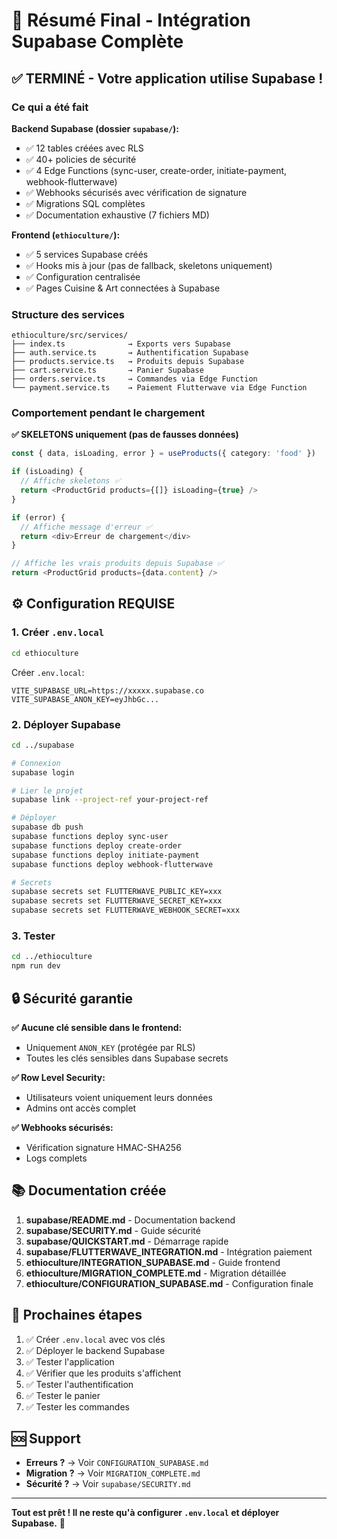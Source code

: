 # 🎉 Résumé Final - Intégration Supabase Complète

## ✅ TERMINÉ - Votre application utilise Supabase !

### Ce qui a été fait

**Backend Supabase (dossier `supabase/`):**
- ✅ 12 tables créées avec RLS
- ✅ 40+ policies de sécurité
- ✅ 4 Edge Functions (sync-user, create-order, initiate-payment, webhook-flutterwave)
- ✅ Webhooks sécurisés avec vérification de signature
- ✅ Migrations SQL complètes
- ✅ Documentation exhaustive (7 fichiers MD)

**Frontend (`ethioculture/`):**
- ✅ 5 services Supabase créés
- ✅ Hooks mis à jour (pas de fallback, skeletons uniquement)
- ✅ Configuration centralisée
- ✅ Pages Cuisine & Art connectées à Supabase

### Structure des services

```
ethioculture/src/services/
├── index.ts              → Exports vers Supabase
├── auth.service.ts       → Authentification Supabase
├── products.service.ts   → Produits depuis Supabase
├── cart.service.ts       → Panier Supabase
├── orders.service.ts     → Commandes via Edge Function
└── payment.service.ts    → Paiement Flutterwave via Edge Function
```

### Comportement pendant le chargement

**✅ SKELETONS uniquement (pas de fausses données)**

```typescript
const { data, isLoading, error } = useProducts({ category: 'food' })

if (isLoading) {
  // Affiche skeletons ✅
  return <ProductGrid products={[]} isLoading={true} />
}

if (error) {
  // Affiche message d'erreur ✅
  return <div>Erreur de chargement</div>
}

// Affiche les vrais produits depuis Supabase ✅
return <ProductGrid products={data.content} />
```

## ⚙️ Configuration REQUISE

### 1. Créer `.env.local`

```bash
cd ethioculture
```

Créer `.env.local`:
```env
VITE_SUPABASE_URL=https://xxxxx.supabase.co
VITE_SUPABASE_ANON_KEY=eyJhbGc...
```

### 2. Déployer Supabase

```bash
cd ../supabase

# Connexion
supabase login

# Lier le projet
supabase link --project-ref your-project-ref

# Déployer
supabase db push
supabase functions deploy sync-user
supabase functions deploy create-order
supabase functions deploy initiate-payment
supabase functions deploy webhook-flutterwave

# Secrets
supabase secrets set FLUTTERWAVE_PUBLIC_KEY=xxx
supabase secrets set FLUTTERWAVE_SECRET_KEY=xxx
supabase secrets set FLUTTERWAVE_WEBHOOK_SECRET=xxx
```

### 3. Tester

```bash
cd ../ethioculture
npm run dev
```

## 🔒 Sécurité garantie

**✅ Aucune clé sensible dans le frontend:**
- Uniquement `ANON_KEY` (protégée par RLS)
- Toutes les clés sensibles dans Supabase secrets

**✅ Row Level Security:**
- Utilisateurs voient uniquement leurs données
- Admins ont accès complet

**✅ Webhooks sécurisés:**
- Vérification signature HMAC-SHA256
- Logs complets

## 📚 Documentation créée

1. **supabase/README.md** - Documentation backend
2. **supabase/SECURITY.md** - Guide sécurité
3. **supabase/QUICKSTART.md** - Démarrage rapide
4. **supabase/FLUTTERWAVE_INTEGRATION.md** - Intégration paiement
5. **ethioculture/INTEGRATION_SUPABASE.md** - Guide frontend
6. **ethioculture/MIGRATION_COMPLETE.md** - Migration détaillée
7. **ethioculture/CONFIGURATION_SUPABASE.md** - Configuration finale

## 🎯 Prochaines étapes

1. ✅ Créer `.env.local` avec vos clés
2. ✅ Déployer le backend Supabase
3. ✅ Tester l'application
4. ✅ Vérifier que les produits s'affichent
5. ✅ Tester l'authentification
6. ✅ Tester le panier
7. ✅ Tester les commandes

## 🆘 Support

- **Erreurs ?** → Voir `CONFIGURATION_SUPABASE.md`
- **Migration ?** → Voir `MIGRATION_COMPLETE.md`
- **Sécurité ?** → Voir `supabase/SECURITY.md`

---

**Tout est prêt ! Il ne reste qu'à configurer `.env.local` et déployer Supabase.** 🚀





